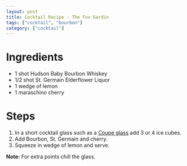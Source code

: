 ```yaml
---
layout: post
title: Cocktail Recipe - The Fox Gardin
tags: ["cocktail", "bourbon"]
category: ["cocktail"]
---
```


# Ingredients

* 1 shot Hudson Baby Bourbon Whiskey
* 1/2 shot St. Germain Elderflower Liquor
* 1 wedge of lemon 
* 1 maraschino cherry

# Steps

1.  In a short cocktail glass such as a [Coupe glass](http://www.mixologydiary.com/wp-content/uploads/2013/02/glassware.png) add 3 or 4 ice cubes.
2.  Add Bourbon, St. Germain and cherry.
3.  Squeeze in wedge of lemon and serve.

**Note:** For extra points chill the glass.
